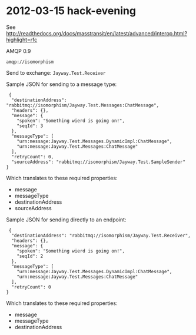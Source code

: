 # 2012-03-15 hack-evening

See http://readthedocs.org/docs/masstransit/en/latest/advanced/interop.html?highlight=rfc

AMQP 0.9

`amqp://isomorphism`

Send to exchange: `Jayway.Test.Receiver`

Sample JSON for sending to a message type:

```
 {
  "destinationAddress": "rabbitmq://isomorphism/Jayway.Test.Messages:ChatMessage",
  "headers": {},
  "message": {
    "spoken": "Something wierd is going on!",
    "seqId": 3
  },
  "messageType": [
    "urn:message:Jayway.Test.Messages.DynamicImpl:ChatMessage",
    "urn:message:Jayway.Test.Messages:ChatMessage"
  ],
  "retryCount": 0,
  "sourceAddress": "rabbitmq://isomorphism/Jayway.Test.SampleSender"
}
```

Which translates to these required properties:
	
 * message
 * messageType
 * destinationAddress
 * sourceAddress

Sample JSON for sending directly to an endpoint:

```
 {
  "destinationAddress": "rabbitmq://isomorphism/Jayway.Test.Receiver",
  "headers": {},
  "message": {
    "spoken": "Something wierd is going on!",
    "seqId": 2
  },
  "messageType": [
    "urn:message:Jayway.Test.Messages.DynamicImpl:ChatMessage",
    "urn:message:Jayway.Test.Messages:ChatMessage"
  ],
  "retryCount": 0
}
```

Which translates to these required properties:
	
 * message
 * messageType
 * destinationAddress
 
